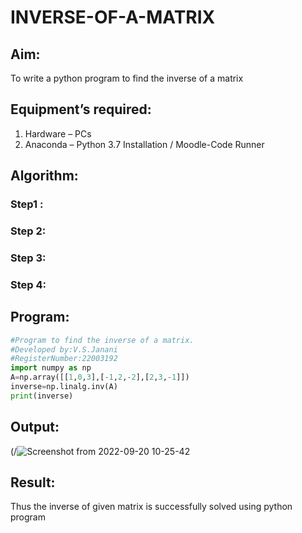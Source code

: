 # INVERSE-OF-A-MATRIX
## Aim:
To write a python program to find the inverse of a matrix
## Equipment’s required:
1. 	Hardware – PCs
2. 	Anaconda – Python 3.7 Installation / Moodle-Code Runner
## Algorithm:
### Step1 : 
### Step 2: 
### Step 3: 
### Step 4: 

## Program:
```python
#Program to find the inverse of a matrix.
#Developed by:V.S.Janani
#RegisterNumber:22003192
import numpy as np
A=np.array([[1,0,3],[-1,2,-2],[2,3,-1]])
inverse=np.linalg.inv(A)
print(inverse)
```

## Output:
(/![Screenshot from 2022-09-20 10-25-42](https://user-images.githubusercontent.com/113497333/191170905-f2298853-f62e-4b75-ba8a-a62b31d2facd.png)


## Result:
Thus the inverse of given matrix is successfully solved using python program

